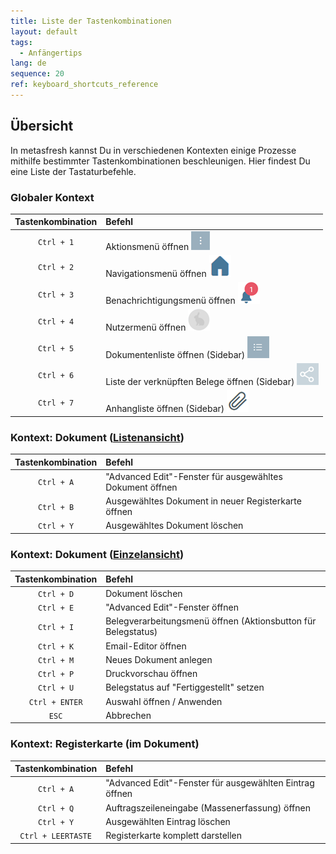 ```yaml
---
title: Liste der Tastenkombinationen
layout: default
tags:
  - Anfängertips
lang: de
sequence: 20
ref: keyboard_shortcuts_reference
---
```


## Übersicht
In metasfresh kannst Du in verschiedenen Kontexten einige Prozesse mithilfe bestimmter Tastenkombinationen beschleunigen. Hier findest Du eine Liste der Tastaturbefehle.

### Globaler Kontext

| Tastenkombination     | Befehl     |
| :--------------------: | :----------- |
| `Ctrl + 1` | Aktionsmenü öffnen ![](assets/actionsmenu_WebUI.png) |
| `Ctrl + 2` | Navigationsmenü öffnen ![](assets/Menu_House_WebUI.png) |
| `Ctrl + 3` | Benachrichtigungsmenü öffnen ![](assets/NotificationBell_WebUI.png) |
| `Ctrl + 4` |  Nutzermenü öffnen ![](assets/UserMenu_Rabbit_WebUI.png) |
| `Ctrl + 5` | Dokumentenliste öffnen (Sidebar) ![](assets/Sidebar_Icon_WebUI.png) |
| `Ctrl + 6` | Liste der verknüpften Belege öffnen (Sidebar) ![](assets/related_docs_fork.png) |
| `Ctrl + 7` | Anhangliste öffnen (Sidebar) ![](assets/Attachment_clip.png) |

### Kontext: Dokument ([Listenansicht](Ansichten))

| Tastenkombination     | Befehl     |
| :--------------------: | :----------- |
| `Ctrl + A` | "Advanced Edit"-Fenster für ausgewähltes Dokument öffnen |
| `Ctrl + B` | Ausgewähltes Dokument in neuer Registerkarte öffnen |
| `Ctrl + Y` | Ausgewähltes Dokument löschen |

### Kontext: Dokument ([Einzelansicht](Ansichten))

| Tastenkombination     | Befehl     |
| :--------------------: | :----------- |
| `Ctrl + D` | Dokument löschen |
| `Ctrl + E` | "Advanced Edit"-Fenster öffnen |
| `Ctrl + I` | Belegverarbeitungsmenü öffnen (Aktionsbutton für Belegstatus) |
| `Ctrl + K` | Email-Editor öffnen |
| `Ctrl + M` | Neues Dokument anlegen |
| `Ctrl + P` | Druckvorschau öffnen |
| `Ctrl + U` | Belegstatus auf "Fertiggestellt" setzen |
| `Ctrl + ENTER` | Auswahl öffnen / Anwenden |
| `ESC` | Abbrechen |

### Kontext: Registerkarte (im Dokument)

| Tastenkombination     | Befehl     |
| :--------------------: | :----------- |
| `Ctrl + A` | "Advanced Edit"-Fenster für ausgewählten Eintrag öffnen |
| `Ctrl + Q` | Auftragszeileneingabe (Massenerfassung) öffnen |
| `Ctrl + Y` | Ausgewählten Eintrag löschen |
| `Ctrl + LEERTASTE` | Registerkarte komplett darstellen |
